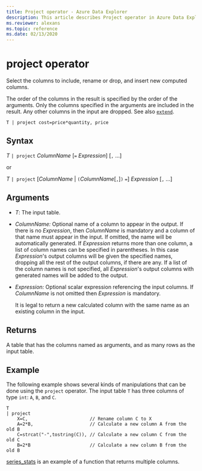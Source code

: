 ```yaml
---
title: Project operator - Azure Data Explorer
description: This article describes Project operator in Azure Data Explorer.
ms.reviewer: alexans
ms.topic: reference
ms.date: 02/13/2020
---
```

# project operator

Select the columns to include, rename or drop, and insert new computed columns. 

The order of the columns in the result is specified by the order of the arguments. Only the columns specified in the arguments are included in the result. Any other columns in the input are dropped.  See also [`extend`](extendoperator.md).

```kusto
T | project cost=price*quantity, price
```

## Syntax

*T* `| project` *ColumnName* [`=` *Expression*] [`,` ...]
  
or
  
*T* `| project` [*ColumnName* | `(`*ColumnName*[`,`]`)` `=`] *Expression* [`,` ...]

## Arguments

* *T*: The input table.
* *ColumnName:* Optional name of a column to appear in the output. If there is no *Expression*, then *ColumnName* is mandatory and a column of that name must appear in the input. If omitted, the name will be automatically generated. If *Expression* returns more than one column, a list of column names can be specified in parentheses. In this case *Expression*'s output columns will be given the specified names, dropping all the rest of the output columns, if there are any. If a list of the column names is not specified, all *Expression*'s output columns with generated names will be added to the output.
* *Expression:* Optional scalar expression referencing the input columns. If *ColumnName* is not omitted then *Expression* is mandatory.

    It is legal to return a new calculated column with the same name as an existing column in the input.

## Returns

A table that has the columns named as arguments, and as many rows as the input table.

## Example

The following example shows several kinds of manipulations that can be done
using the `project` operator. The input table `T` has three columns of type `int`: `A`, `B`, and `C`. 

```kusto
T
| project
    X=C,                       // Rename column C to X
    A=2*B,                     // Calculate a new column A from the old B
    C=strcat("-",tostring(C)), // Calculate a new column C from the old C
    B=2*B                      // Calculate a new column B from the old B
```

[series_stats](series-statsfunction.md) is an example of a function that returns multiple columns.
